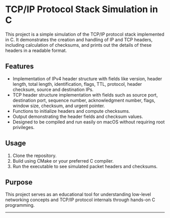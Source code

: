 
# TCP/IP Protocol Stack Simulation in C

This project is a simple simulation of the TCP/IP protocol stack implemented in C. It demonstrates the creation and handling of IP and TCP headers, including calculation of checksums, and prints out the details of these headers in a readable format.

## Features

* Implementation of IPv4 header structure with fields like version, header length, total length, identification, flags, TTL, protocol, header checksum, source and destination IPs.
* TCP header structure implementation with fields such as source port, destination port, sequence number, acknowledgment number, flags, window size, checksum, and urgent pointer.
* Functions to initialize headers and compute checksums.
* Output demonstrating the header fields and checksum values.
* Designed to be compiled and run easily on macOS without requiring root privileges.

## Usage

1. Clone the repository.
2. Build using CMake or your preferred C compiler.
3. Run the executable to see simulated packet headers and checksums.

## Purpose

This project serves as an educational tool for understanding low-level networking concepts and TCP/IP protocol internals through hands-on C programming.

---
